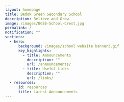 ```yaml
---
layout: homepage
title: Bedok Green Secondary School
description: Believe and Grow
image: /images/BGSS-School-Crest.jpg
permalink: /
notification: ""
sections:
  - hero:
      background: /images/school website banner3.gif
      key_highlights:
        - title: Announcements
          description: ""
          url: /announcements/
        - title: Useful Links
          description: ""
          url: /links/
  - resources:
      id: resources
      title: Latest Announcements
---
```

